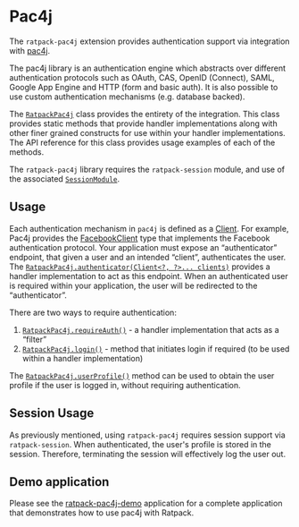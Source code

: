 # Pac4j

The `ratpack-pac4j` extension provides authentication support via integration with [pac4j](https://github.com/pac4j/pac4j).

The pac4j library is an authentication engine which abstracts over different authentication protocols such as OAuth, CAS, OpenID (Connect), SAML, Google App Engine and HTTP (form and basic auth).
It is also possible to use custom authentication mechanisms (e.g. database backed). 

The [`RatpackPac4j`](api/ratpack/pac4j/RatpackPac4j.html) class provides the entirety of the integration.
This class provides static methods that provide handler implementations along with other finer grained constructs for use within your handler implementations.
The API reference for this class provides usage examples of each of the methods.

The `ratpack-pac4j` library requires the `ratpack-session` module, and use of the associated [`SessionModule`](api/ratpack/session/SessionModule.html).

## Usage

Each authentication mechanism in `pac4j` is defined as a [Client](https://github.com/pac4j/pac4j/blob/master/pac4j-core/src/main/java/org/pac4j/core/client/Client.java).
For example, Pac4j provides the [FacebookClient](http://www.pac4j.org/apidocs/pac4j/org/pac4j/oauth/client/FacebookClient.html) type that implements the Facebook authentication protocol.
Your application must expose an “authenticator” endpoint, that given a user and an intended “client”, authenticates the user.
The [`RatpackPac4j.authenticator(Client<?, ?>... clients)`](api/ratpack/pac4j/RatpackPac4j.html#authenticator-org.pac4j.core.client.Client...-) provides a handler implementation to act as this endpoint.
When an authenticated user is required within your application, the user will be redirected to the “authenticator”.

There are two ways to require authentication:

1. [`RatpackPac4j.requireAuth()`](api/ratpack/pac4j/RatpackPac4j.html#requireAuth-java.lang.Class-org.pac4j.core.authorization.Authorizer...-) - a handler implementation that acts as a “filter”
1. [`RatpackPac4j.login()`](api/ratpack/pac4j/RatpackPac4j.html#login-ratpack.handling.Context-java.lang.Class-) - method that initiates login if required (to be used within a handler implementation)

The [`RatpackPac4j.userProfile()`](api/ratpack/pac4j/RatpackPac4j.html#userProfile-ratpack.handling.Context-) method can be used to obtain the user profile if the user is logged in, without requiring authentication.

## Session Usage

As previously mentioned, using `ratpack-pac4j` requires session support via `ratpack-session`.
When authenticated, the user's profile is stored in the session.
Therefore, terminating the session will effectively log the user out.

## Demo application

Please see the [ratpack-pac4j-demo](https://github.com/pac4j/ratpack-pac4j-demo) application for a complete application that demonstrates how to use pac4j with Ratpack. 
